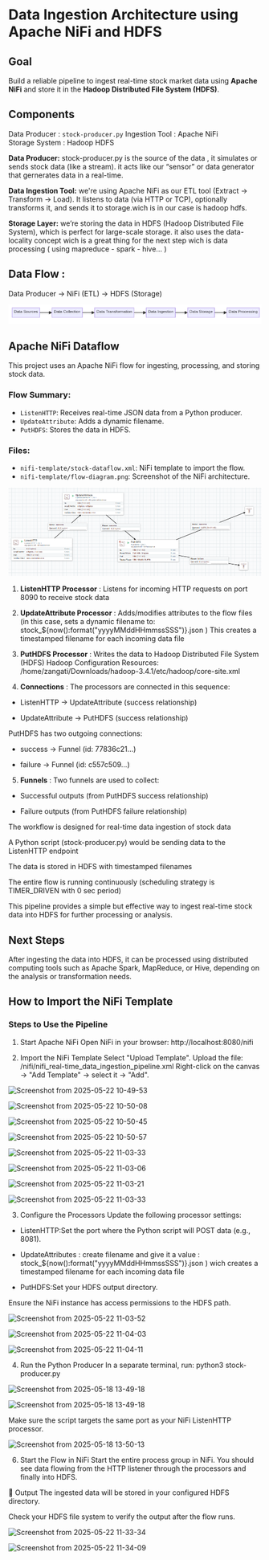 #  Data Ingestion Architecture using Apache NiFi and HDFS

##  Goal

Build a reliable pipeline to ingest real-time stock market data using **Apache NiFi** and store it in the **Hadoop Distributed File System (HDFS)**.


##  Components

 Data Producer :  `stock-producer.py` 
 Ingestion Tool : Apache NiFi    
 Storage System : Hadoop HDFS 


**Data Producer:** stock-producer.py is the source of the data , it simulates or sends stock data (like a stream). it acts like our “sensor” or data generator that  gernerates data in a real-time.

**Data Ingestion Tool:** we're using Apache NiFi as  our ETL tool (Extract → Transform → Load). It listens to data (via HTTP or TCP), optionally transforms it, and sends it to storage.wich is in our case is hadoop hdfs.

**Storage Layer:** we’re storing the data in HDFS (Hadoop Distributed File System), which is perfect for large-scale storage. it also uses the data-locality concept wich is a great thing for the next step wich is data processing ( using mapreduce - spark - hive... ) 

##  Data Flow :

Data Producer → NiFi (ETL) → HDFS (Storage)

![Data Flow Diagram](../resources/images/data-flow.png)

## Apache NiFi Dataflow

This project uses an Apache NiFi flow for ingesting, processing, and storing stock data.

### Flow Summary:
- `ListenHTTP`: Receives real-time JSON data from a Python producer.
- `UpdateAttribute`: Adds a dynamic filename.
- `PutHDFS`: Stores the data in HDFS.

### Files:
- `nifi-template/stock-dataflow.xml`: NiFi template to import the flow.
- `nifi-template/flow-diagram.png`: Screenshot of the NiFi architecture.


![Data Flow Diagram](../resources/images/nifi_template.png)

1. **ListenHTTP Processor** : Listens for incoming HTTP requests on port 8090 to receive stock data

2. **UpdateAttribute Processor** : Adds/modifies attributes to the flow files (in this case, sets a dynamic filename to: stock_${now():format("yyyyMMddHHmmssSSS")}.json ) This creates a timestamped filename for each incoming data file


3. **PutHDFS Processor** : Writes the data to Hadoop Distributed File System (HDFS)
Hadoop Configuration Resources: /home/zangati/Downloads/hadoop-3.4.1/etc/hadoop/core-site.xml


4. **Connections** : The processors are connected in this sequence:

* ListenHTTP → UpdateAttribute (success relationship)

* UpdateAttribute → PutHDFS (success relationship)

PutHDFS has two outgoing connections:

* success → Funnel (id: 77836c21...)

* failure → Funnel (id: c557c509...)

5. **Funnels** : Two funnels are used to collect:

* Successful outputs (from PutHDFS success relationship)

* Failure outputs (from PutHDFS failure relationship)


The workflow is designed for real-time data ingestion of stock data 

A Python script (stock-producer.py) would be sending data to the ListenHTTP endpoint

The data is stored in HDFS with timestamped filenames

The entire flow is running continuously (scheduling strategy is TIMER_DRIVEN with 0 sec period)

This pipeline provides a simple but effective way to ingest real-time stock data into HDFS for further processing or analysis.

## Next Steps

After ingesting the data into HDFS, it can be processed using distributed computing tools such as Apache Spark, MapReduce, or Hive, depending on the analysis or transformation needs.

## How to Import the NiFi Template

### Steps to Use the Pipeline
1. Start Apache NiFi
Open NiFi in your browser:
http://localhost:8080/nifi

3. Import the NiFi Template
Select "Upload Template".
Upload the file: /nifi/nifi_real-time_data_ingestion_pipeline.xml
Right-click on the canvas → "Add Template" → select it → "Add".

![Screenshot from 2025-05-22 10-49-53](https://github.com/user-attachments/assets/23879078-02b9-4dbf-b617-c54b2117aacc)

![Screenshot from 2025-05-22 10-50-08](https://github.com/user-attachments/assets/4c3aaadd-e3c3-4ce9-a7ac-4170eb4d5aaf)

![Screenshot from 2025-05-22 10-50-45](https://github.com/user-attachments/assets/bba10e01-ddc3-44a7-ad50-99a0854e0e00)

![Screenshot from 2025-05-22 10-50-57](https://github.com/user-attachments/assets/a5091110-f451-4f26-aa51-973bb51ac24e)

![Screenshot from 2025-05-22 11-03-33](https://github.com/user-attachments/assets/ac2c2e5f-9319-4ac8-8b0f-469f071cc5d0)


![Screenshot from 2025-05-22 11-03-06](https://github.com/user-attachments/assets/fbbf3fad-a82e-4c92-be83-0a8eecb8b8d4)

![Screenshot from 2025-05-22 11-03-21](https://github.com/user-attachments/assets/d989efd0-98e0-4970-b6d8-593b6cff1088)

![Screenshot from 2025-05-22 11-03-33](https://github.com/user-attachments/assets/8d87708d-952f-47a9-a208-479c15bf4ab9)


3. Configure the Processors
Update the following processor settings:
* ListenHTTP:Set the port where the Python script will POST data (e.g., 8081).

* UpdateAttributes : create filename and give it a value : stock_${now():format("yyyyMMddHHmmssSSS")}.json ) wich creates a timestamped filename for each incoming data file

* PutHDFS:Set your HDFS output directory.

Ensure the NiFi instance has access permissions to the HDFS path.

![Screenshot from 2025-05-22 11-03-52](https://github.com/user-attachments/assets/31b622d6-ee17-41e0-bd81-a79eaecd1723)

![Screenshot from 2025-05-22 11-04-03](https://github.com/user-attachments/assets/85e92fd5-9b47-41cb-915c-3568178518a9)

![Screenshot from 2025-05-22 11-04-11](https://github.com/user-attachments/assets/76d8d0f2-f406-413f-bf64-2c71fa49ada3)


4. Run the Python Producer
In a separate terminal, run:
python3 stock-producer.py

![Screenshot from 2025-05-18 13-49-18](https://github.com/user-attachments/assets/1023ca2d-20d2-46d3-bdfd-c0968f4463c9)

![Screenshot from 2025-05-18 13-49-18](https://github.com/user-attachments/assets/0ca0040c-e518-46bd-a6bc-dbecae546ea7)


Make sure the script targets the same port as your NiFi ListenHTTP processor.

![Screenshot from 2025-05-18 13-50-13](https://github.com/user-attachments/assets/c1ab5470-4501-4406-8d95-a330c2473705)





6. Start the Flow in NiFi
Start the entire process group in NiFi. You should see data flowing from the HTTP listener through the processors and finally into HDFS.


📂 Output
The ingested data will be stored in your configured HDFS directory.

Check your HDFS file system to verify the output after the flow runs.

![Screenshot from 2025-05-22 11-33-34](https://github.com/user-attachments/assets/f43a1471-f994-4ebf-8c17-22e865aabb72)

![Screenshot from 2025-05-22 11-34-09](https://github.com/user-attachments/assets/021836c9-98dc-4171-bf9f-15b4a63b1835)

